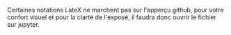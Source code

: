 Certaines notations LateX ne marchent pas sur l'apperçu github, pour votre confort visuel et pour la clarté de l'exposé, il faudra donc ouvrir le fichier sur jupyter. 

